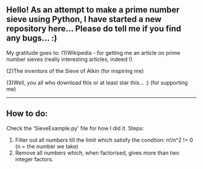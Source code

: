 Hello! As an attempt to make a prime number sieve using Python, I have started a new repository here... 
Please do tell me if you find any bugs... :)
---------------------
My gratitude goes to:
(1)Wikipedia - for getting me an article on prime number sieves (really interesting articles, indeed !)

(2)The inventors of the Sieve of Atkin (for inspiring me)

(3)Well, you all who download this or at least star this... :) (for supporting me)

---------------------
How to do:
---------------------
Check the 'SieveExample.py' file for how I did it.
Steps:
1) Filter out all numbers till the limit which satisfy the condtion:
n!/n^2  != 0 (n = the number we take)
2) Remove all numbers which, when factorised, gives more than two integer factors.

